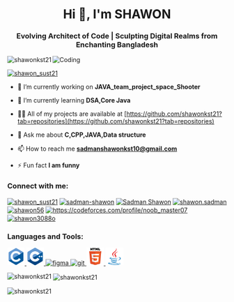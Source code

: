 <h1 align="center">Hi 👋, I'm SHAWON</h1>
<h3 align="center">Evolving Architect of Code | Sculpting Digital Realms from Enchanting Bangladesh</h3>
<img align="right" alt="Coding" width="400" src="https://cdn.dribbble.com/users/1162077/screenshots/3848914/programmer.gif">


<p align="left"> <img src="https://komarev.com/ghpvc/?username=shawonkst21&label=Profile%20views&color=0e75b6&style=flat" alt="shawonkst21" /> </p>

<p align="left"> <a href="https://twitter.com/shawon_sust21" target="blank"><img src="https://img.shields.io/twitter/follow/shawon_sust21?logo=twitter&style=for-the-badge" alt="shawon_sust21" /></a> </p>

- 🔭 I’m currently working on **JAVA_team_project_space_Shooter**

- 🌱 I’m currently learning **DSA,Core Java**

- 👨‍💻 All of my projects are available at [https://github.com/shawonkst21?tab=repositories](https://github.com/shawonkst21?tab=repositories)

- 💬 Ask me about **C,CPP,JAVA,Data structure**

- 📫 How to reach me **sadmanshawonkst10@gmail.com**

- ⚡ Fun fact **I am funny**

<h3 align="left">Connect with me:</h3>
<p align="left">
<a href="https://twitter.com/shawon_sust21" target="blank"><img align="center" src="https://raw.githubusercontent.com/rahuldkjain/github-profile-readme-generator/master/src/images/icons/Social/twitter.svg" alt="shawon_sust21" height="30" width="40" /></a>
<a href="https://linkedin.com/in/sadman-shawon" target="blank"><img align="center" src="https://raw.githubusercontent.com/rahuldkjain/github-profile-readme-generator/master/src/images/icons/Social/linked-in-alt.svg" alt="sadman-shawon" height="30" width="40" /></a>
<a href="https://fb.com/sadman shawon" target="blank"><img align="center" src="https://raw.githubusercontent.com/rahuldkjain/github-profile-readme-generator/master/src/images/icons/Social/facebook.svg" alt="Sadman Shawon" height="30" width="40" /></a>
<a href="https://instagram.com/shawon.sadman" target="blank"><img align="center" src="https://raw.githubusercontent.com/rahuldkjain/github-profile-readme-generator/master/src/images/icons/Social/instagram.svg" alt="shawon.sadman" height="30" width="40" /></a>
<a href="https://www.codechef.com/users/shawon56" target="blank"><img align="center" src="https://cdn.jsdelivr.net/npm/simple-icons@3.1.0/icons/codechef.svg" alt="shawon56" height="30" width="40" /></a>
<a href="https://codeforces.com/profile/https://codeforces.com/profile/noob_master07" target="blank"><img align="center" src="https://raw.githubusercontent.com/rahuldkjain/github-profile-readme-generator/master/src/images/icons/Social/codeforces.svg" alt="https://codeforces.com/profile/noob_master07" height="30" width="40" /></a>
<a href="https://discord.gg/shawon3088o" target="blank"><img align="center" src="https://raw.githubusercontent.com/rahuldkjain/github-profile-readme-generator/master/src/images/icons/Social/discord.svg" alt="shawon3088o" height="30" width="40" /></a>
</p>

<h3 align="left">Languages and Tools:</h3>
<p align="left"> <a href="https://www.cprogramming.com/" target="_blank" rel="noreferrer"> <img src="https://raw.githubusercontent.com/devicons/devicon/master/icons/c/c-original.svg" alt="c" width="40" height="40"/> </a> <a href="https://www.w3schools.com/cpp/" target="_blank" rel="noreferrer"> <img src="https://raw.githubusercontent.com/devicons/devicon/master/icons/cplusplus/cplusplus-original.svg" alt="cplusplus" width="40" height="40"/> </a> <a href="https://www.figma.com/" target="_blank" rel="noreferrer"> <img src="https://www.vectorlogo.zone/logos/figma/figma-icon.svg" alt="figma" width="40" height="40"/> </a> <a href="https://git-scm.com/" target="_blank" rel="noreferrer"> <img src="https://www.vectorlogo.zone/logos/git-scm/git-scm-icon.svg" alt="git" width="40" height="40"/> </a> <a href="https://www.w3.org/html/" target="_blank" rel="noreferrer"> <img src="https://raw.githubusercontent.com/devicons/devicon/master/icons/html5/html5-original-wordmark.svg" alt="html5" width="40" height="40"/> </a> <a href="https://www.java.com" target="_blank" rel="noreferrer"> <img src="https://raw.githubusercontent.com/devicons/devicon/master/icons/java/java-original.svg" alt="java" width="40" height="40"/> </a> </p>

<p><img align="left" src="https://github-readme-stats.vercel.app/api/top-langs?username=shawonkst21&show_icons=true&locale=en&layout=compact" alt="shawonkst21" /></p>

<p>&nbsp;<img align="center" src="https://github-readme-stats.vercel.app/api?username=shawonkst21&show_icons=true&locale=en" alt="shawonkst21" /></p>

<p><img align="center" src="https://github-readme-streak-stats.herokuapp.com/?user=shawonkst21&" alt="shawonkst21" /></p>
